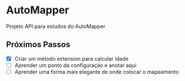 # AutoMapper
Projeto API para estudos do AutoMapper

## Próximos Passos
- [x] Criar um método extension para calcular idade
- [ ] Aprender um ponto da configuração e anotar aqui
- [ ] Aprender uma forma mais elegante de onde colocar o mapeamento
